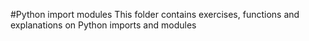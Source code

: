 #Python import modules
This folder contains exercises, functions and explanations on Python imports and modules
